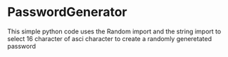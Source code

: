 # PasswordGenerator
This simple python code uses the Random import and the string import to select 16 character of asci character to create a randomly generetated password
